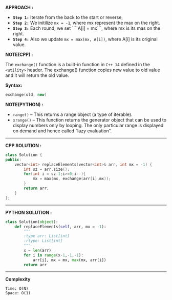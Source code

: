 **APPROACH :**

* **```Step 1:```** Iterate from the back to the start or reverse,
* **```Step 2:```** We initilize ```mx = -1```, where mx represent the max on the right.
* **```Step 3:```** Each round, we set ````A[i] = mx```, where mx is its mas on the right.
* **```Step 4:```** Also we update ```mx = max(mx, A[i])```, where A[i] is its original value.


**NOTE(CPP) :**

The ```exchange()``` function is a built-in function in ```C++ 14``` defined in the ```<utility>``` header. The exchange() function copies new value to old value and it will return the old value.<br>

**Syntax:**

```cpp
exchange(old, new)
```

**NOTE(PYTHON) :**

* ```range()``` – This returns a range object (a type of iterable).
* ```xrange()``` – This function returns the generator object that can be used to display numbers only by looping. The only particular range is displayed on demand and hence called “lazy evaluation“.

<hr>

**CPP SOLUTION :**

```cpp
class Solution {
public:
    vector<int> replaceElements(vector<int>& arr, int mx = -1) {
        int sz = arr.size();
        for(int i = sz-1;i>=0;i--){
            mx = max(mx, exchange(arr[i],mx));
        }
        return arr;
    }
};
```

<hr>

**PYTHON SOLUTION :**

```py
class Solution(object):
    def replaceElements(self, arr, mx = -1):
        """
        :type arr: List[int]
        :rtype: List[int]
        """
        x = len(arr)
        for i in range(x-1,-1,-1):
            arr[i], mx = mx, max(mx, arr[i])
        return arr
```

<hr>

**Complexity**
```
Time: O(N)
Space: O(1)
```
